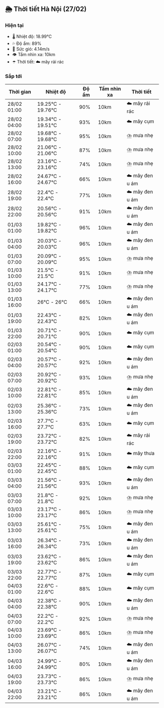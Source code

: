 ## 🌦️ Thời tiết Hà Nội (27/02)

### Hiện tại

- 🌡️ Nhiệt độ: 18.99℃
- 💦 Độ ẩm: 89%
- 💨 Sức gió: 4.14m/s
- 👁️ Tầm nhìn xa: 10km
- ☂️ Thời tiết: ☁️ mây rải rác

### Sắp tới

| Thời gian | Nhiệt độ | Độ ẩm | Tầm nhìn xa | Thời tiết |
| --- | --- | --- | --- | --- |
| 28/02 01:00 | 19.25℃ - 19.76℃ | 90% | 10km | ☁️ mây rải rác |
| 28/02 04:00 | 19.34℃ - 19.51℃ | 93% | 10km | ☁️ mây cụm |
| 28/02 07:00 | 19.68℃ - 19.68℃ | 95% | 10km | ⛈️ mưa nhẹ |
| 28/02 10:00 | 21.06℃ - 21.06℃ | 87% | 10km | ⛈️ mưa nhẹ |
| 28/02 13:00 | 23.16℃ - 23.16℃ | 74% | 10km | ⛈️ mưa nhẹ |
| 28/02 16:00 | 24.67℃ - 24.67℃ | 66% | 10km | ☁️ mây đen u ám |
| 28/02 19:00 | 22.4℃ - 22.4℃ | 77% | 10km | ☁️ mây đen u ám |
| 28/02 22:00 | 20.56℃ - 20.56℃ | 91% | 10km | ☁️ mây đen u ám |
| 01/03 01:00 | 19.82℃ - 19.82℃ | 96% | 10km | ☁️ mây đen u ám |
| 01/03 04:00 | 20.03℃ - 20.03℃ | 96% | 10km | ☁️ mây đen u ám |
| 01/03 07:00 | 20.09℃ - 20.09℃ | 95% | 10km | ⛈️ mưa nhẹ |
| 01/03 10:00 | 21.5℃ - 21.5℃ | 91% | 10km | ⛈️ mưa nhẹ |
| 01/03 13:00 | 24.17℃ - 24.17℃ | 77% | 10km | ⛈️ mưa nhẹ |
| 01/03 16:00 | 26℃ - 26℃ | 66% | 10km | ☁️ mây đen u ám |
| 01/03 19:00 | 22.43℃ - 22.43℃ | 82% | 10km | ☁️ mây đen u ám |
| 01/03 22:00 | 20.71℃ - 20.71℃ | 90% | 10km | ☁️ mây cụm |
| 02/03 01:00 | 20.54℃ - 20.54℃ | 90% | 10km | ☁️ mây cụm |
| 02/03 04:00 | 20.57℃ - 20.57℃ | 92% | 10km | ☁️ mây đen u ám |
| 02/03 07:00 | 20.92℃ - 20.92℃ | 93% | 10km | ⛈️ mưa nhẹ |
| 02/03 10:00 | 22.81℃ - 22.81℃ | 85% | 10km | ☁️ mây đen u ám |
| 02/03 13:00 | 25.36℃ - 25.36℃ | 73% | 10km | ☁️ mây đen u ám |
| 02/03 16:00 | 27.7℃ - 27.7℃ | 63% | 10km | ☁️ mây cụm |
| 02/03 19:00 | 23.72℃ - 23.72℃ | 82% | 10km | ☁️ mây rải rác |
| 02/03 22:00 | 22.16℃ - 22.16℃ | 91% | 10km | ☁️ mây thưa |
| 03/03 01:00 | 22.45℃ - 22.45℃ | 88% | 10km | ☁️ mây cụm |
| 03/03 04:00 | 21.56℃ - 21.56℃ | 93% | 10km | ☁️ mây đen u ám |
| 03/03 07:00 | 21.8℃ - 21.8℃ | 92% | 10km | ⛈️ mưa nhẹ |
| 03/03 10:00 | 23.17℃ - 23.17℃ | 86% | 10km | ⛈️ mưa nhẹ |
| 03/03 13:00 | 25.61℃ - 25.61℃ | 75% | 10km | ☁️ mây đen u ám |
| 03/03 16:00 | 26.34℃ - 26.34℃ | 73% | 10km | ☁️ mây đen u ám |
| 03/03 19:00 | 23.62℃ - 23.62℃ | 86% | 10km | ☁️ mây đen u ám |
| 03/03 22:00 | 22.77℃ - 22.77℃ | 87% | 10km | ☁️ mây cụm |
| 04/03 01:00 | 22.6℃ - 22.6℃ | 88% | 10km | ☁️ mây cụm |
| 04/03 04:00 | 22.38℃ - 22.38℃ | 90% | 10km | ☁️ mây đen u ám |
| 04/03 07:00 | 22.2℃ - 22.2℃ | 92% | 10km | ⛈️ mưa nhẹ |
| 04/03 10:00 | 23.69℃ - 23.69℃ | 86% | 10km | ⛈️ mưa nhẹ |
| 04/03 13:00 | 26.07℃ - 26.07℃ | 74% | 10km | ☁️ mây đen u ám |
| 04/03 16:00 | 24.99℃ - 24.99℃ | 80% | 10km | ☁️ mây đen u ám |
| 04/03 19:00 | 23.73℃ - 23.73℃ | 86% | 10km | ⛈️ mưa nhẹ |
| 04/03 22:00 | 23.21℃ - 23.21℃ | 86% | 10km | ☁️ mây đen u ám |
